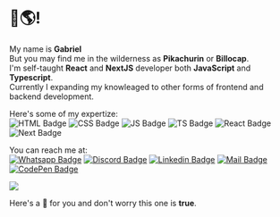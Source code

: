 # 👋🌎! 
My name is **Gabriel**  
But you may find me in the wilderness as **Pikachurin** or **Billocap**.    
I'm self-taught **React** and **NextJS** developer both **JavaScript** and **Typescript**.   
Currently I expanding my knowleaged to other forms of frontend and backend development.

Here's some of my expertize:   
![HTML Badge](https://img.shields.io/badge/-HTML-e34c26?logo=HTML5&logoColor=white)
![CSS Badge](https://img.shields.io/badge/-CSS-264de4?logo=CSS3&logoColor=white)
![JS Badge](https://img.shields.io/badge/-JavaScript-f0db4f?logo=JavaScript&logoColor=black)
![TS Badge](https://img.shields.io/badge/-Typescript-007acc?logo=Typescript&logoColor=white)
![React Badge](https://img.shields.io/badge/-React-61dbfb?logo=React&logoColor=black)
![Next Badge](https://img.shields.io/badge/-Next.JS-black?logo=Next.JS&logoColor=white)

You can reach me at:   
[![Whatsapp Badge](https://img.shields.io/badge/-(41)%20998544336-25d366?logo=Whatsapp&logoColor=white)](https://mywhats.net/1388650)
[![Discord Badge](https://img.shields.io/badge/-Pikachurin-7289da?logo=Discord&logoColor=white)](https://discord.com/users/533361743519416351)
[![Linkedin Badge](https://img.shields.io/badge/-linkedin.com/in/Pikachurin-0077b5?logo=Linkedin&logoColor=white)](https://www.linkedin.com/in/Pikachurin)
[![Mail Badge](https://img.shields.io/badge/pikachurando@protonmail.com-505264?logo=protonmail&logoColor=white)](mailto:pikachurando@protonmail.com)
[![CodePen Badge](https://img.shields.io/badge/codepen.io/Pikachurin-black?logo=codepen&logoColor=white)](https://codepen.io/Pikachurin)
   
<img align="center" src="https://github-readme-stats.vercel.app/api?username=Billocap&show_icons=true&theme=react" />

Here's a 🎂 for you and don't worry this one is __true__.

<!--
**Billocap/Billocap** is a ✨ _special_ ✨ repository because its `README.md` (this file) appears on your GitHub profile.

Here are some ideas to get you started:

- 🔭 I’m currently working on ...
- 🌱 I’m currently learning ...
- 👯 I’m looking to collaborate on ...
- 🤔 I’m looking for help with ...
- 💬 Ask me about ...
- 📫 How to reach me: ...
- 😄 Pronouns: ...
- ⚡ Fun fact: ...
-->
